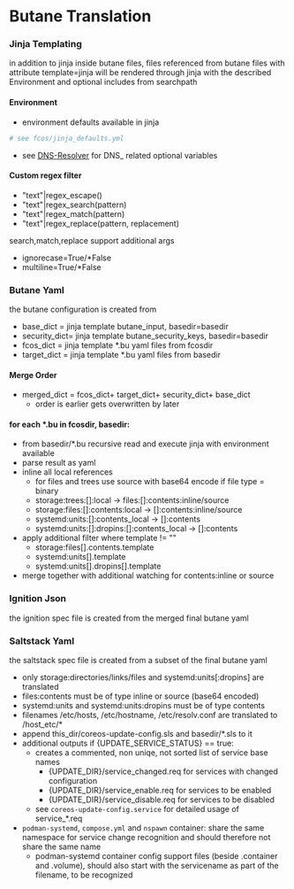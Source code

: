 # Butane Translation

### Jinja Templating

in addition to jinja inside butane files,
files referenced from butane files with attribute template=jinja
will be rendered through jinja with the described Environment and optional includes from searchpath

#### Environment

- environment defaults available in jinja

```yaml
# see fcos/jinja_defaults.yml
```

- see [DNS-Resolver](dnsresolver.md) for DNS_ related optional variables


#### Custom regex filter

- "text"|regex_escape()
- "text"|regex_search(pattern)
- "text"|regex_match(pattern)
- "text"|regex_replace(pattern, replacement)

search,match,replace support additional args
- ignorecase=True/*False
- multiline=True/*False

### Butane Yaml

the butane configuration is created from

- base_dict    = jinja template butane_input, basedir=basedir
- security_dict= jinja template butane_security_keys, basedir=basedir
- fcos_dict    = jinja template *.bu yaml files from fcosdir
- target_dict  = jinja template *.bu yaml files from basedir

#### Merge Order
- merged_dict  = fcos_dict+ target_dict+ security_dict+ base_dict
    - order is earlier gets overwritten by later

#### for each *.bu in fcosdir, basedir:

- from basedir/*.bu recursive read and execute jinja with environment available
- parse result as yaml
- inline all local references
    - for files and trees use source with base64 encode if file type = binary
    - storage:trees:[]:local -> files:[]:contents:inline/source
    - storage:files:[]:contents:local -> []:contents:inline/source
    - systemd:units:[]:contents_local -> []:contents
    - systemd:units:[]:dropins:[]:contents_local -> []:contents
- apply additional filter where template != ""
    - storage:files[].contents.template
    - systemd:units[].template
    - systemd:units[].dropins[].template
- merge together with additional watching for contents:inline or source

### Ignition Json

the ignition spec file is created from the merged final butane yaml

### Saltstack Yaml

the saltstack spec file is created from a subset of the final butane yaml

- only storage:directories/links/files and systemd:units[:dropins] are translated
- files:contents must be of type inline or source (base64 encoded)
- systemd:units and systemd:units:dropins must be of type contents
- filenames /etc/hosts, /etc/hostname, /etc/resolv.conf are translated to /host_etc/*
- append this_dir/coreos-update-config.sls and basedir/*.sls to it
- additional outputs if {UPDATE_SERVICE_STATUS} == true:
    - creates a commented, non uniqe, not sorted list of service base names
        - {UPDATE_DIR}/service_changed.req for services with changed configuration
        - {UPDATE_DIR}/service_enable.req for services to be enabled
        - {UPDATE_DIR}/service_disable.req for services to be disabled
    - see `coreos-update-config.service` for detailed usage of service_*.req
- `podman-systemd`, `compose.yml` and `nspawn` container:
    share the same namespace for service change recognition
    and should therefore not share the same name
    - podman-systemd container config support files (beside .container and .volume),
    should also start with the servicename as part of the filename, to be recognized
